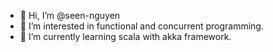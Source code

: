 - 👋 Hi, I’m @seen-nguyen
- 👀 I’m interested in functional and concurrent programming.
- 🌱 I’m currently learning scala with akka framework.
